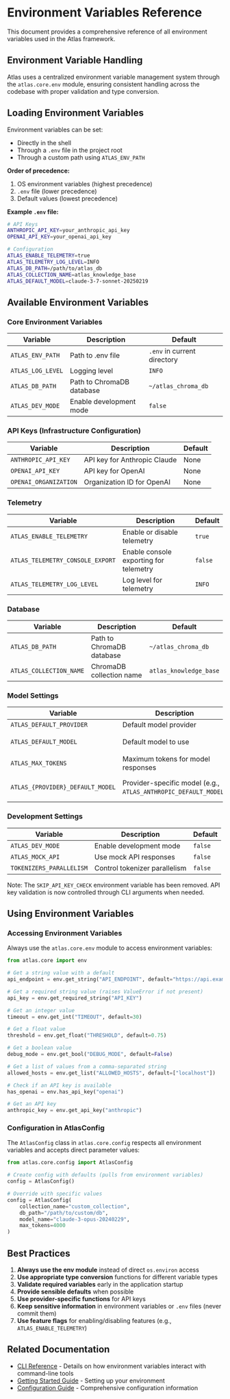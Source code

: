 # Environment Variables Reference

This document provides a comprehensive reference of all environment variables used in the Atlas framework.

## Environment Variable Handling

Atlas uses a centralized environment variable management system through the `atlas.core.env` module, ensuring consistent handling across the codebase with proper validation and type conversion.

## Loading Environment Variables

Environment variables can be set:
- Directly in the shell
- Through a `.env` file in the project root
- Through a custom path using `ATLAS_ENV_PATH`

**Order of precedence:**
1. OS environment variables (highest precedence)
2. `.env` file (lower precedence)
3. Default values (lowest precedence)

**Example `.env` file:**
```bash
# API Keys
ANTHROPIC_API_KEY=your_anthropic_api_key
OPENAI_API_KEY=your_openai_api_key

# Configuration
ATLAS_ENABLE_TELEMETRY=true
ATLAS_TELEMETRY_LOG_LEVEL=INFO
ATLAS_DB_PATH=/path/to/atlas_db
ATLAS_COLLECTION_NAME=atlas_knowledge_base
ATLAS_DEFAULT_MODEL=claude-3-7-sonnet-20250219
```

## Available Environment Variables

### Core Environment Variables

| Variable | Description | Default |
|----------|-------------|---------|
| `ATLAS_ENV_PATH` | Path to .env file | `.env` in current directory |
| `ATLAS_LOG_LEVEL` | Logging level | `INFO` |
| `ATLAS_DB_PATH` | Path to ChromaDB database | `~/atlas_chroma_db` |
| `ATLAS_DEV_MODE` | Enable development mode | `false` |

### API Keys (Infrastructure Configuration)

| Variable | Description | Default |
|----------|-------------|---------|
| `ANTHROPIC_API_KEY` | API key for Anthropic Claude | None |
| `OPENAI_API_KEY` | API key for OpenAI | None |
| `OPENAI_ORGANIZATION` | Organization ID for OpenAI | None |

### Telemetry

| Variable | Description | Default |
|----------|-------------|---------|
| `ATLAS_ENABLE_TELEMETRY` | Enable or disable telemetry | `true` |
| `ATLAS_TELEMETRY_CONSOLE_EXPORT` | Enable console exporting for telemetry | `false` |
| `ATLAS_TELEMETRY_LOG_LEVEL` | Log level for telemetry | `INFO` |

### Database

| Variable | Description | Default |
|----------|-------------|---------|
| `ATLAS_DB_PATH` | Path to ChromaDB database | `~/atlas_chroma_db` |
| `ATLAS_COLLECTION_NAME` | ChromaDB collection name | `atlas_knowledge_base` |

### Model Settings

| Variable | Description | Default |
|----------|-------------|---------|
| `ATLAS_DEFAULT_PROVIDER` | Default model provider | `anthropic` |
| `ATLAS_DEFAULT_MODEL` | Default model to use | `claude-3-7-sonnet-20250219` |
| `ATLAS_MAX_TOKENS` | Maximum tokens for model responses | `2000` |
| `ATLAS_{PROVIDER}_DEFAULT_MODEL` | Provider-specific model (e.g., `ATLAS_ANTHROPIC_DEFAULT_MODEL`) | Provider-specific default |

### Development Settings

| Variable | Description | Default |
|----------|-------------|---------|
| `ATLAS_DEV_MODE` | Enable development mode | `false` |
| `ATLAS_MOCK_API` | Use mock API responses | `false` |
| `TOKENIZERS_PARALLELISM` | Control tokenizer parallelism | `false` |

Note: The `SKIP_API_KEY_CHECK` environment variable has been removed. API key validation is now controlled through CLI arguments when needed.

## Using Environment Variables

### Accessing Environment Variables

Always use the `atlas.core.env` module to access environment variables:

```python
from atlas.core import env

# Get a string value with a default
api_endpoint = env.get_string("API_ENDPOINT", default="https://api.example.com")

# Get a required string value (raises ValueError if not present)
api_key = env.get_required_string("API_KEY")

# Get an integer value
timeout = env.get_int("TIMEOUT", default=30)

# Get a float value
threshold = env.get_float("THRESHOLD", default=0.75)

# Get a boolean value
debug_mode = env.get_bool("DEBUG_MODE", default=False)

# Get a list of values from a comma-separated string
allowed_hosts = env.get_list("ALLOWED_HOSTS", default=["localhost"])

# Check if an API key is available
has_openai = env.has_api_key("openai")

# Get an API key
anthropic_key = env.get_api_key("anthropic")
```

### Configuration in AtlasConfig

The `AtlasConfig` class in `atlas.core.config` respects all environment variables and accepts direct parameter values:

```python
from atlas.core.config import AtlasConfig

# Create config with defaults (pulls from environment variables)
config = AtlasConfig()

# Override with specific values
config = AtlasConfig(
    collection_name="custom_collection",
    db_path="/path/to/custom/db",
    model_name="claude-3-opus-20240229",
    max_tokens=4000
)
```

## Best Practices

1. **Always use the env module** instead of direct `os.environ` access
2. **Use appropriate type conversion** functions for different variable types
3. **Validate required variables** early in the application startup
4. **Provide sensible defaults** when possible
5. **Use provider-specific functions** for API keys
6. **Keep sensitive information** in environment variables or `.env` files (never commit them)
7. **Use feature flags** for enabling/disabling features (e.g., `ATLAS_ENABLE_TELEMETRY`)

## Related Documentation

- [CLI Reference](./cli.md) - Details on how environment variables interact with command-line tools
- [Getting Started Guide](../guides/getting_started.md) - Setting up your environment
- [Configuration Guide](../guides/configuration.md) - Comprehensive configuration information
